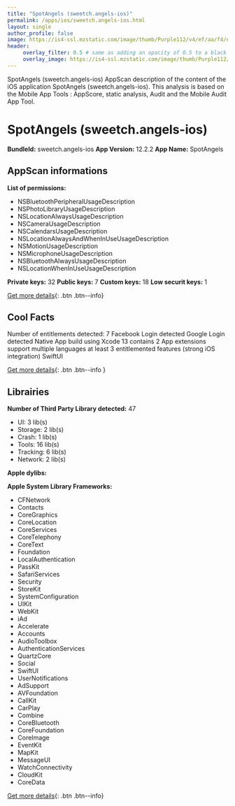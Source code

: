 ```yaml
---
title: "SpotAngels (sweetch.angels-ios)"
permalink: /apps/ios/sweetch.angels-ios.html
layout: single
author_profile: false
image: https://is4-ssl.mzstatic.com/image/thumb/Purple112/v4/ef/aa/f4/efaaf40e-9d7d-d13c-fcd3-817594e7f66f/AppIcon-0-1x_U007emarketing-0-5-0-85-220.png/512x512bb.jpg
header: 
     overlay_filter: 0.5 # same as adding an opacity of 0.5 to a black background
     overlay_image: https://is4-ssl.mzstatic.com/image/thumb/Purple112/v4/ef/aa/f4/efaaf40e-9d7d-d13c-fcd3-817594e7f66f/AppIcon-0-1x_U007emarketing-0-5-0-85-220.png/512x512bb.jpg
---
```

SpotAngels (sweetch.angels-ios) AppScan description of the content of the iOS application SpotAngels (sweetch.angels-ios). This analysis is based on the Mobile App Tools : AppScore, static analysis, Audit and the Mobile Audit App Tool.

# SpotAngels (sweetch.angels-ios)

**BundleId:** sweetch.angels-ios
**App Version:** 12.2.2
**App Name:** SpotAngels


## AppScan informations 

**List of permissions:** 
- NSBluetoothPeripheralUsageDescription
- NSPhotoLibraryUsageDescription
- NSLocationAlwaysUsageDescription
- NSCameraUsageDescription
- NSCalendarsUsageDescription
- NSLocationAlwaysAndWhenInUseUsageDescription
- NSMotionUsageDescription
- NSMicrophoneUsageDescription
- NSBluetoothAlwaysUsageDescription
- NSLocationWhenInUseUsageDescription
  
  
**Private keys:** 32
**Public keys:** 7
**Custom keys:** 18
**Low securit keys:** 1
  
[Get more details](/pricing.html){: .btn .btn--info}

## Cool Facts

Number of entitlements detected: 7
Facebook Login detected
Google Login detected
Native App
build using Xcode 13
contains 2 App extensions
support multiple languages
at least 3 entitlemented features (strong iOS integration)
SwiftUI
  
[Get more details](/pricing.html){: .btn .btn--info }

## Librairies 
**Number of Third Party Library detected:** 47
- UI: 3 lib(s)
- Storage: 2 lib(s)
- Crash: 1 lib(s)
- Tools: 16 lib(s)
- Tracking: 6 lib(s)
- Network: 2 lib(s)


**Apple dylibs:**


**Apple System Library Frameworks:**
- CFNetwork
- Contacts
- CoreGraphics
- CoreLocation
- CoreServices
- CoreTelephony
- CoreText
- Foundation
- LocalAuthentication
- PassKit
- SafariServices
- Security
- StoreKit
- SystemConfiguration
- UIKit
- WebKit
- iAd
- Accelerate
- Accounts
- AudioToolbox
- AuthenticationServices
- QuartzCore
- Social
- SwiftUI
- UserNotifications
- AdSupport
- AVFoundation
- CallKit
- CarPlay
- Combine
- CoreBluetooth
- CoreFoundation
- CoreImage
- EventKit
- MapKit
- MessageUI
- WatchConnectivity
- CloudKit
- CoreData


  
[Get more details](/pricing.html){: .btn .btn--info}

